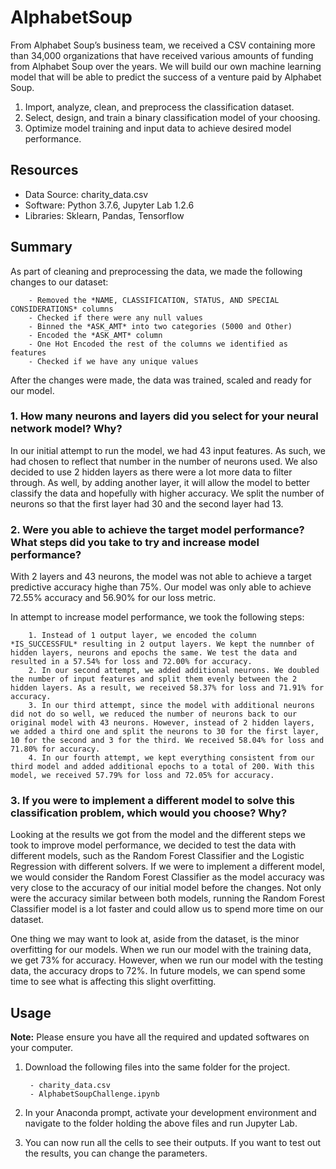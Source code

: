 # AlphabetSoup

From Alphabet Soup’s business team, we received a CSV containing more than 34,000 organizations that have received various amounts of funding from Alphabet Soup over the years. We will build our own machine learning model that will be able to predict the success of a venture paid by Alphabet Soup. 

1. Import, analyze, clean, and preprocess the classification dataset.
2. Select, design, and train a binary classification model of your choosing.
3. Optimize model training and input data to achieve desired model performance.

## Resources

- Data Source: charity_data.csv
- Software: Python 3.7.6, Jupyter Lab 1.2.6
- Libraries: Sklearn, Pandas, Tensorflow

## Summary

As part of cleaning and preprocessing the data, we made the following changes to our dataset:

        - Removed the *NAME, CLASSIFICATION, STATUS, AND SPECIAL CONSIDERATIONS* columns
        - Checked if there were any null values
        - Binned the *ASK_AMT* into two categories (5000 and Other)
        - Encoded the *ASK_AMT* column
        - One Hot Encoded the rest of the columns we identified as features
        - Checked if we have any unique values

After the changes were made, the data was trained, scaled and ready for our model.

### 1. How many neurons and layers did you select for your neural network model? Why?

In our initial attempt to run the model, we had 43 input features. As such, we had chosen to reflect that number in the number of neurons used. We also decided to use 2 hidden layers as there were a lot more data to filter through. As well, by adding another layer, it will allow the model to better classify the data and hopefully with higher accuracy. We split the number of neurons so that the first layer had 30 and the second layer had 13.

### 2. Were you able to achieve the target model performance? What steps did you take to try and increase model performance?

With 2 layers and 43 neurons, the model was not able to achieve a target predictive accuracy highe than 75%. Our model was only able to achieve 72.55% accuracy and 56.90% for our loss metric.

In attempt to increase model performance, we took the following steps:

        1. Instead of 1 output layer, we encoded the column *IS_SUCCESSFUL* resulting in 2 output layers. We kept the numnber of hidden layers, neurons and epochs the same. We test the data and resulted in a 57.54% for loss and 72.00% for accuracy.
        2. In our second attempt, we added additional neurons. We doubled the number of input features and split them evenly between the 2 hidden layers. As a result, we received 58.37% for loss and 71.91% for accuracy.
        3. In our third attempt, since the model with additional neurons did not do so well, we reduced the number of neurons back to our original model with 43 neurons. However, instead of 2 hidden layers, we added a third one and split the neurons to 30 for the first layer, 10 for the second and 3 for the third. We received 58.04% for loss and 71.80% for accuracy.
        4. In our fourth attempt, we kept everything consistent from our third model and added additional epochs to a total of 200. With this model, we received 57.79% for loss and 72.05% for accuracy.

### 3. If you were to implement a different model to solve this classification problem, which would you choose? Why?

Looking at the results we got from the model and the different steps we took to improve model performance, we decided to test the data with different models, such as the Random Forest Classifier and the Logistic Regression with different solvers. If we were to implement a different model, we would consider the Random Forest Classifier as the model accuracy was very close to the accuracy of our initial model before the changes. Not only were the accuracy similar between both models, running the Random Forest Classifier model is a lot faster and could allow us to spend more time on our dataset. 

One thing we may want to look at, aside from the dataset, is the minor overfitting for our models. When we run our model with the training data, we get 73% for accuracy. However, when we run our model with the testing data, the accuracy drops to 72%. In future models, we can spend some time to see what is affecting this slight overfitting.

## Usage

**Note:** Please ensure you have all the required and updated softwares on your computer.

1. Download the following files into the same folder for the project.

        - charity_data.csv
        - AlphabetSoupChallenge.ipynb

2. In your Anaconda prompt, activate your development environment and navigate to the folder holding the above files and run Jupyter Lab. 

3. You can now run all the cells to see their outputs. If you want to test out the results, you can change the parameters.

